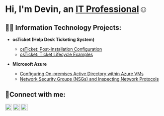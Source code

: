 <h1>Hi, I'm Devin, an <a href="https://linkedin.com/in/DevinThomas52360924a/">IT Professional</a>☺</h1>

<h2>👨‍💻 Information Technology Projects:</h2>

- <b>osTicket (Help Desk Ticketing System)</b>
  
  - [osTicket: Post-Installation Configuration](https://github.com/devinthomas/post-install-config)
  - [osTicket: Ticket Lifecycle Examples](https://github.com/devinthomas/ticket-lifecycle)
- <b>Microsoft Azure</b>
  - [Configuring On-premises Active Directory within Azure VMs](https://github.com/devinthomas/configure-ad)
  - [Network Security Groups (NSGs) and Inspecting Network Protocols](https://github.com/devinthomas/azure-network-protocols)

<h2>🤳Connect with me:</h2>

[<img align="left" alt="Devin | Twitter" width="22px" src="https://cdn.jsdelivr.net/npm/simple-icons@v3/icons/twitter.svg" />][twitter]
[<img align="left" alt="Devin | LinkedIn" width="22px" src="https://cdn.jsdelivr.net/npm/simple-icons@v3/icons/linkedin.svg" />][linkedin]
[<img align="left" alt="Devin | Instagram" width="22px" src="https://cdn.jsdelivr.net/npm/simple-icons@v3/icons/instagram.svg" />][instagram]

[twitter]: https://twitter.com/Devin
[instagram]: https://www.instagram.com/Devin
[linkedin]: https://linkedin.com/in/DevinThomas
